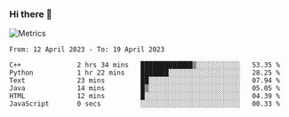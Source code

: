 ### Hi there 👋

![Metrics](https://github.com/radoapx/radoapx/blob/main/github-metrics.svg)

<!--START_SECTION:waka-->

```text
From: 12 April 2023 - To: 19 April 2023

C++              2 hrs 34 mins   █████████████▒░░░░░░░░░░░   53.35 %
Python           1 hr 22 mins    ███████░░░░░░░░░░░░░░░░░░   28.25 %
Text             23 mins         ██░░░░░░░░░░░░░░░░░░░░░░░   07.94 %
Java             14 mins         █▒░░░░░░░░░░░░░░░░░░░░░░░   05.05 %
HTML             12 mins         █░░░░░░░░░░░░░░░░░░░░░░░░   04.39 %
JavaScript       0 secs          ░░░░░░░░░░░░░░░░░░░░░░░░░   00.33 %
```

<!--END_SECTION:waka-->

<!--
**radoapx/radoapx** is a ✨ _special_ ✨ repository because its `README.md` (this file) appears on your GitHub profile.

Here are some ideas to get you started:

- 🔭 I’m currently working on ...
- 🌱 I’m currently learning ...
- 👯 I’m looking to collaborate on ...
- 🤔 I’m looking for help with ...
- 💬 Ask me about ...
- 📫 How to reach me: ...
- 😄 Pronouns: ...
- ⚡ Fun fact: ...
-->
